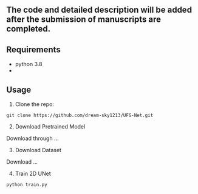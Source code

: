 ## The code and detailed description will be added after the submission of manuscripts are completed.


## Requirements
* python 3.8
* 


## Usage

1. Clone the repo:
```
git clone https://github.com/dream-sky1213/UFG-Net.git 

```

2. Download Pretrained Model

Download through ...

3. Download Dataset

Download ...


4. Train 2D UNet
```
python train.py 
```

